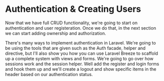 # Authentication & Creating Users

Now that we have full CRUD functionality, we're going to start on authentication and user registeration. Once we do that, in the next section we can start adding ownership and authorization. 

There's many ways to implement authentication in Laravel. We're going to be using the tools that are given such as the Auth facade, helper and directive, but I'll also show you how you can use Laravel Breeze to scaffold up a complete system with views and forms. We're going to go over how sessions work and the session helper. Well add the register and login forms and hook them up and we'll create a logout and show specific items in the header based on our authentication status.